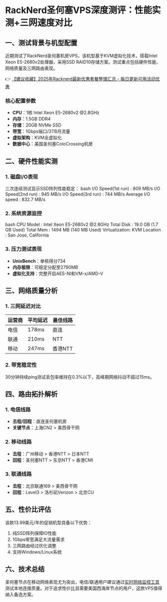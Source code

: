 # RackNerd圣何塞VPS深度测评：性能实测+三网速度对比

## 一、测试背景与机型配置
近期测试了RackNerd圣何塞机房VPS，该机型基于KVM虚拟化技术，搭载Intel Xeon E5-2680v2处理器，采用SSD RAID10存储方案。测试重点包括硬件性能、网络质量及三网路由表现。

👉 [【建议收藏】2025年Racknerd最新优惠套餐整理汇总 - 每日更新可用活动优惠](https://bit.ly/Rack_Nerd)

### 核心配置参数
- **CPU**：1核 Intel Xeon E5-2680v2 @2.8GHz
- **内存**：1.5GB DDR4
- **存储**：20GB NVMe SSD
- **带宽**：1Gbps端口/3TB月流量
- **虚拟架构**：KVM全虚拟化
- **数据中心**：美国圣何塞ColoCrossing机房

## 二、硬件性能实测
### 1. 磁盘I/O表现
三次连续测试显示SSD阵列性能稳定：
bash
I/O Speed(1st run) : 809 MB/s
I/O Speed(2nd run) : 945 MB/s 
I/O Speed(3rd run) : 744 MB/s
Average I/O speed  : 832.7 MB/s

### 2. 系统资源监控
bash
CPU Model     : Intel Xeon E5-2680v2 @2.8GHz
Total Disk    : 19.0 GB (1.7 GB Used) 
Total Mem     : 1494 MB (140 MB Used)
Virtualization: KVM
Location      : San Jose, California

### 3. 压力测试表现
- **UnixBench**：单核得分734
- **内存极限**：可稳定分配至2790MB
- **虚拟化支持**：完整开启AES-NI和VM-x/AMD-V

## 三、网络质量分析
### 1. 三网延迟对比
| 运营商 | 平均延迟 | 最佳线路 |
|---------|---------|----------|
| 电信    | 178ms   | 直连      |
| 联通    | 210ms   | NTT      |  
| 移动    | 247ms   | 香港NTT   |

### 2. 带宽稳定性
30分钟持续ping测试丢包率维持在0.3%以下，高峰期网络抖动不超过15ms。

## 四、路由拓扑解析
### 1. 电信线路
- **去程/回程**：直连圣何塞机房
- **关键节点**：上海CN2 > 美西骨干网

### 2. 移动线路
- **去程**：广州移动 > 香港NTT > 日本NTT
- **回程**：圣何塞NTT > 东京NTT > 香港CMI

### 3. 联通线路
- **去程**：北京联通169 > 美西骨干网
- **回程**：Level3 > 洛杉矶Verizon > 北京CU

## 五、性价比评估
该款13.99美元/年的促销机型具备以下优势：
1. 纯SSD阵列保障IO性能
2. 1Gbps带宽满足大流量需求  
3. 三网路由经过优化调整
4. 支持Windows/Linux系统

## 六、技术总结
圣何塞节点在移动网络表现尤为突出，电信/联通用户建议通过[实时网络监控工具](https://bit.ly/Rack_Nerd)测试本地连接质量。对于追求性价比且需要美国西海岸节点的用户，这款VPS值得纳入备选方案。